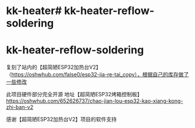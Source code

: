 # kk-heater# kk-heater-reflow-soldering
# kk-heater-reflow-soldering

复刻了站内的【超简陋ESP32加热台V2】（https://oshwhub.com/false0/esp32-jia-re-tai_copy），根据自己的库存做了一些修改

此项目硬件部分完全开源 地址【超简陋ESP32烤箱控制板】https://oshwhub.com/652626737/chao-jian-lou-esp32-kao-xiang-kong-zhi-ban-v2

感谢【超简陋ESP32加热台V2】项目的软件支持
